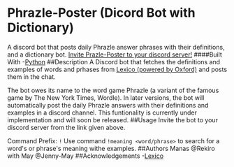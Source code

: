 # Phrazle-Poster (Dicord Bot with Dictionary)
A discord bot that posts daily Phrazle answer phrases with their definitions, and a dictionary bot.
[Invite Prazle-Poster to your discord server!](https://discord.com/api/oauth2/authorize?client_id=981060431428866048&permissions=274877979712&scope=bot)
####Built With
-[Python](https://www.python.org)
##Description
A Discord bot that fetches the definitions and examples of words and prhases from [Lexico (powered by Oxford)](https://www.lexico.com) and posts them in the chat. 

The bot owes its name to the word game Phrazle (a variant of the famous game by The New York Times, Wordle). In later versions, the bot will automatically post the daily Phrazle answers with their definitions and examples in a discord channel. This funtionality is currently under implementation and will soon be released. 
##Usage 
Invite the bot to your discord server from the link given above.

Command Prefix: `!`
Use command `!meaning <word/phrase>`  to search for a word's or phrase's meaning withe examples. 
##Authors
Manas @Rekiro with May @Jenny-May
##Acknowledgements
-[Lexico](https://www.lexico.com)


